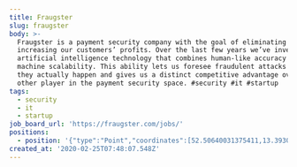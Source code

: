 ```yaml
---
title: Fraugster
slug: fraugster
body: >-
  Fraugster is a payment security company with the goal of eliminating fraud and
  increasing our customers’ profits. Over the last few years we’ve invented an
  artificial intelligence technology that combines human-like accuracy with
  machine scalability. This ability lets us foresee fraudulent attacks before
  they actually happen and gives us a distinct competitive advantage over every
  other player in the payment security space. #security #it #startup
tags:
  - security
  - it
  - startup
job_board_url: 'https://fraugster.com/jobs/'
positions:
  - position: '{"type":"Point","coordinates":[52.50640031375411,13.393020629882814]}'
created_at: '2020-02-25T07:48:07.548Z'
---
```


